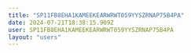 ```yaml
---
title: "SP11FB8EHA1KAMEEKEARWRWT059YYSZRNAP75B4PA"
date: 2024-07-21T18:38:15.909Z
user: SP11FB8EHA1KAMEEKEARWRWT059YYSZRNAP75B4PA
layout: "users"
---
```

    